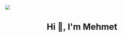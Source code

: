 <img align="center"  src = "https://codewithkartik.com/wp-content/uploads/2021/08/codewithkartik-1-805x452.png"></img>
<h1 align="center">Hi 👋, I'm Mehmet</h1>
